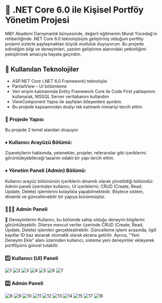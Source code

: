 # 🫧 .NET Core 6.0 ile Kişisel Portföy Yönetim Projesi

M&Y Akademi Danışmanlık bünyesinde, değerli eğitmenim Murat Yücedağ'ın rehberliğinde .NET Core 6.0 teknolojisiyle geliştirmiş olduğum portföy projemi sizlerle paylaşmaktan büyük mutluluk duyuyorum. Bu projede edindiğim bilgi ve deneyimleri, yazılım geliştirme alanındaki yetkinliğimi pekiştirmek amacıyla hayata geçirdim.

## 🚀 Kullanılan Teknolojiler
-  ASP.NET Core (.NET 6.0 Framework) teknolojisi
- PartialView – UI bölümleme
- Veri erişim katmanında Entity Framework Core ile Code First yaklaşımını kullanarak, MSSQL Server veritabanını kullandım
- ViewComponent Yapısı ile sayfaları bileşenlere ayırdım.
- Bu projede kapsamından doalyı tek katmanlı mimariyi tercih ettim.

### 🎀 Projede Yapısı
Bu projede 2 temel alandan oluşuyor.

### ♦️ Kullanıcı Arayüzü Bölümü:
Ziyaretçilerin hakkımda, yetenekler, projeler, referanslar gibi içeriklerini görüntüleyebileceği tasarım odaklı bir yapı tercih ettim.

### ♦️ Yönetim Paneli (Admin) Bölümü:
Kullanıcı arayüz bölümünün içeriklerin dinamik olarak yönetildiği bölümdür. Admin paneli üzerinden kullanıcı, UI içeriklerini; CRUD (Create, Read, Update, Delete) işlemlerini kolaylıkla yapabilmektedir. Böylece sistem, dinamik ve güncellenebilir bir yapıya bürünmüştür.

### 👩🏽‍💻 Admin Paneli
📌 Deneyimlerim
Kullanıcı, bu bölümde sahip olduğu deneyim bilgilerini görüntüleyebilir. Dilerse mevcut veriler üzerinde CRUD (Create, Read, Update, Delete) işlemleri gerçekleştirebilir. Güncelleme işlemi sırasında, ilgili kayıtlar ID baz alınarak otomatik olarak ekrana getirilir. Ayrıca, "Yeni Deneyim Ekle" alanı üzerinden kullanıcı, sisteme yeni deneyimler ekleyerek portföyünü güncel tutabilir.

### 1️⃣ Kullanıcı (UI) Paneli
![1](https://github.com/user-attachments/assets/c4fa4b3d-ea92-44f4-b066-0f009aa97247)
![2](https://github.com/user-attachments/assets/efaac052-3620-4df9-9713-4d49abacc4ee)
![3](https://github.com/user-attachments/assets/215e08be-9421-4deb-9ee2-781ec748078a)
![4](https://github.com/user-attachments/assets/23f8263f-63fe-4fad-8145-c5341d8a8b5e)
![5](https://github.com/user-attachments/assets/b3f98440-f749-43b9-9720-c3071cfe4572)
![6](https://github.com/user-attachments/assets/472c977a-3ab6-4b6a-ae0c-14c001afe4e6)
![7](https://github.com/user-attachments/assets/a04dc485-e434-4f04-a7c3-ef16d579d87d)

### 2️⃣ Admin Paneli
![8](https://github.com/user-attachments/assets/76affee6-f12f-474c-808e-958b804ab3e3)
![9](https://github.com/user-attachments/assets/76510250-0a58-424b-bb4b-ad6fde69ba75)
![10](https://github.com/user-attachments/assets/bbe8d249-d9ab-4b99-917f-55c8489c836f)
![11](https://github.com/user-attachments/assets/bd3c22c1-138d-4edf-ab7d-576bb2315b16)
![12](https://github.com/user-attachments/assets/70b80e62-5dc5-4fcf-aa4c-e941fda1e212)
![13](https://github.com/user-attachments/assets/0f633d56-d52d-417d-a42d-0956dd7e79d0)
![14](https://github.com/user-attachments/assets/0575a041-71a2-4c45-993c-b1a2dce264b4)
![15](https://github.com/user-attachments/assets/b958098b-6b1c-4217-9e28-cf9327c81f18)
![17](https://github.com/user-attachments/assets/1e38a9a9-79aa-4f77-bd50-95c9766cf092)
![18](https://github.com/user-attachments/assets/8e35849d-7277-4cb3-aeca-e16f6812258d)


